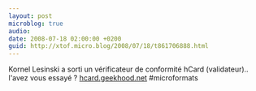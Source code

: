 ```yaml
---
layout: post
microblog: true
audio: 
date: 2008-07-18 02:00:00 +0200
guid: http://xtof.micro.blog/2008/07/18/t861706888.html
---
```

Kornel Lesinski a sorti un vérificateur de conformité hCard (validateur).. l'avez vous essayé ? [hcard.geekhood.net](http://hcard.geekhood.net/) #microformats

